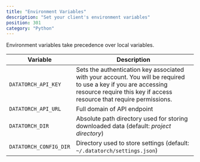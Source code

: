 ```yaml
---
title: "Environment Variables"
description: "Set your client's environment variables"
position: 301
category: "Python"
---
```


Environment variables take precedence over local variables.

| Variable               | Description                                                                                                                                                                             |
| ---------------------- | --------------------------------------------------------------------------------------------------------------------------------------------------------------------------------------- |
| `DATATORCH_API_KEY`    | Sets the authentication key associated with your account. You will be required to use a key if you are accessing resource require this key if access resource that require permissions. |
| `DATATORCH_API_URL`    | Full domain of API endpoint                                                                                                                                                             |
| `DATATORCH_DIR`        | Absolute path directory used for storing downloaded data (default: _project directory_)                                                                                                 |
| `DATATORCH_CONFIG_DIR` | Directory used to store settings (default: `~/.datatorch/settings.json`)                                                                                                                |
